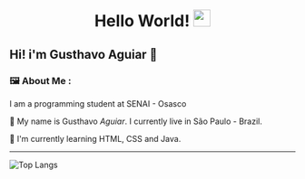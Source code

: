 <h1 align="center">
  Hello World!
  <img src="https://media.giphy.com/media/hvRJCLFzcasrR4ia7z/giphy.gif" width="30"/>
</h1>

## Hi! i'm Gusthavo Aguiar 👋

### :framed_picture: About Me :

I am a programming student at SENAI - Osasco 

🌱 My name is Gusthavo _Aguiar_. I currently live in São Paulo - Brazil.

🔭 I'm currently learning HTML, CSS and Java.

---

![Top Langs](https://github-readme-stats.vercel.app/api/top-langs/?username=gusthavoaguiar&layout=compact&theme=nightowl&border=3A218B)
